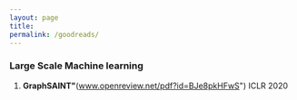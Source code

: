 ```yaml
---
layout: page
title: 
permalink: /goodreads/
---
```




### Large Scale Machine learning

1. **GraphSAINT"**(www.openreview.net/pdf?id=BJe8pkHFwS")
    ICLR 2020
  
